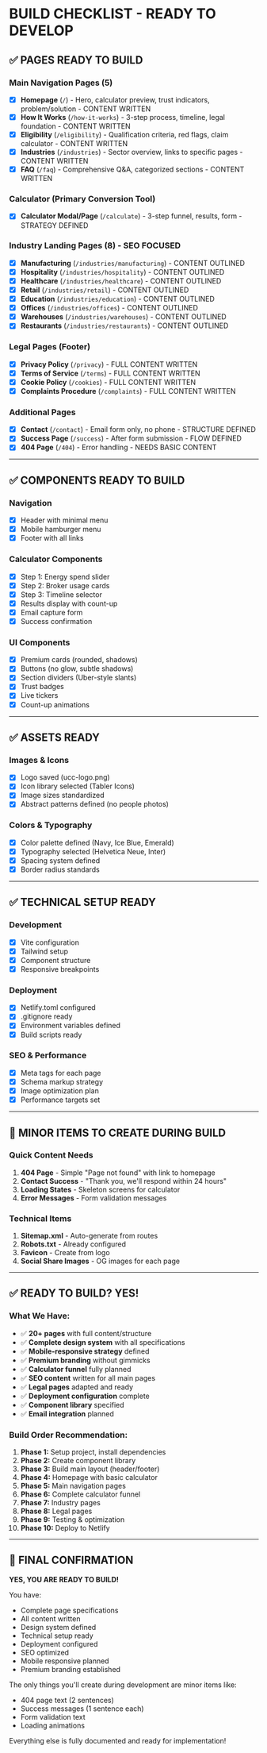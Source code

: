 # BUILD CHECKLIST - READY TO DEVELOP

## ✅ PAGES READY TO BUILD

### Main Navigation Pages (5)
- [x] **Homepage** (`/`) - Hero, calculator preview, trust indicators, problem/solution - CONTENT WRITTEN
- [x] **How It Works** (`/how-it-works`) - 3-step process, timeline, legal foundation - CONTENT WRITTEN
- [x] **Eligibility** (`/eligibility`) - Qualification criteria, red flags, claim calculator - CONTENT WRITTEN
- [x] **Industries** (`/industries`) - Sector overview, links to specific pages - CONTENT WRITTEN
- [x] **FAQ** (`/faq`) - Comprehensive Q&A, categorized sections - CONTENT WRITTEN

### Calculator (Primary Conversion Tool)
- [x] **Calculator Modal/Page** (`/calculate`) - 3-step funnel, results, form - STRATEGY DEFINED

### Industry Landing Pages (8) - SEO FOCUSED
- [x] **Manufacturing** (`/industries/manufacturing`) - CONTENT OUTLINED
- [x] **Hospitality** (`/industries/hospitality`) - CONTENT OUTLINED
- [x] **Healthcare** (`/industries/healthcare`) - CONTENT OUTLINED
- [x] **Retail** (`/industries/retail`) - CONTENT OUTLINED
- [x] **Education** (`/industries/education`) - CONTENT OUTLINED
- [x] **Offices** (`/industries/offices`) - CONTENT OUTLINED
- [x] **Warehouses** (`/industries/warehouses`) - CONTENT OUTLINED
- [x] **Restaurants** (`/industries/restaurants`) - CONTENT OUTLINED

### Legal Pages (Footer)
- [x] **Privacy Policy** (`/privacy`) - FULL CONTENT WRITTEN
- [x] **Terms of Service** (`/terms`) - FULL CONTENT WRITTEN
- [x] **Cookie Policy** (`/cookies`) - FULL CONTENT WRITTEN
- [x] **Complaints Procedure** (`/complaints`) - FULL CONTENT WRITTEN

### Additional Pages
- [x] **Contact** (`/contact`) - Email form only, no phone - STRUCTURE DEFINED
- [x] **Success Page** (`/success`) - After form submission - FLOW DEFINED
- [x] **404 Page** (`/404`) - Error handling - NEEDS BASIC CONTENT

---

## ✅ COMPONENTS READY TO BUILD

### Navigation
- [x] Header with minimal menu
- [x] Mobile hamburger menu
- [x] Footer with all links

### Calculator Components
- [x] Step 1: Energy spend slider
- [x] Step 2: Broker usage cards
- [x] Step 3: Timeline selector
- [x] Results display with count-up
- [x] Email capture form
- [x] Success confirmation

### UI Components
- [x] Premium cards (rounded, shadows)
- [x] Buttons (no glow, subtle shadows)
- [x] Section dividers (Uber-style slants)
- [x] Trust badges
- [x] Live tickers
- [x] Count-up animations

---

## ✅ ASSETS READY

### Images & Icons
- [x] Logo saved (ucc-logo.png)
- [x] Icon library selected (Tabler Icons)
- [x] Image sizes standardized
- [x] Abstract patterns defined (no people photos)

### Colors & Typography
- [x] Color palette defined (Navy, Ice Blue, Emerald)
- [x] Typography selected (Helvetica Neue, Inter)
- [x] Spacing system defined
- [x] Border radius standards

---

## ✅ TECHNICAL SETUP READY

### Development
- [x] Vite configuration
- [x] Tailwind setup
- [x] Component structure
- [x] Responsive breakpoints

### Deployment
- [x] Netlify.toml configured
- [x] .gitignore ready
- [x] Environment variables defined
- [x] Build scripts ready

### SEO & Performance
- [x] Meta tags for each page
- [x] Schema markup strategy
- [x] Image optimization plan
- [x] Performance targets set

---

## 🚧 MINOR ITEMS TO CREATE DURING BUILD

### Quick Content Needs
1. **404 Page** - Simple "Page not found" with link to homepage
2. **Contact Success** - "Thank you, we'll respond within 24 hours"
3. **Loading States** - Skeleton screens for calculator
4. **Error Messages** - Form validation messages

### Technical Items
1. **Sitemap.xml** - Auto-generate from routes
2. **Robots.txt** - Already configured
3. **Favicon** - Create from logo
4. **Social Share Images** - OG images for each page

---

## ✅ READY TO BUILD? YES!

### What We Have:
- ✅ **20+ pages** with full content/structure
- ✅ **Complete design system** with all specifications
- ✅ **Mobile-responsive strategy** defined
- ✅ **Premium branding** without gimmicks
- ✅ **Calculator funnel** fully planned
- ✅ **SEO content** written for all main pages
- ✅ **Legal pages** adapted and ready
- ✅ **Deployment configuration** complete
- ✅ **Component library** specified
- ✅ **Email integration** planned

### Build Order Recommendation:
1. **Phase 1:** Setup project, install dependencies
2. **Phase 2:** Create component library
3. **Phase 3:** Build main layout (header/footer)
4. **Phase 4:** Homepage with basic calculator
5. **Phase 5:** Main navigation pages
6. **Phase 6:** Complete calculator funnel
7. **Phase 7:** Industry pages
8. **Phase 8:** Legal pages
9. **Phase 9:** Testing & optimization
10. **Phase 10:** Deploy to Netlify

---

## 🎯 FINAL CONFIRMATION

**YES, YOU ARE READY TO BUILD!**

You have:
- Complete page specifications
- All content written
- Design system defined
- Technical setup ready
- Deployment configured
- SEO optimized
- Mobile responsive planned
- Premium branding established

The only things you'll create during development are minor items like:
- 404 page text (2 sentences)
- Success messages (1 sentence each)
- Form validation text
- Loading animations

Everything else is fully documented and ready for implementation!